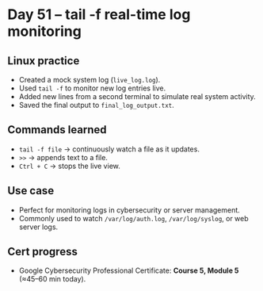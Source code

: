 # Day 51 – tail -f real-time log monitoring

## Linux practice
- Created a mock system log (`live_log.log`).
- Used `tail -f` to monitor new log entries live.
- Added new lines from a second terminal to simulate real system activity.
- Saved the final output to `final_log_output.txt`.

## Commands learned
- `tail -f file` → continuously watch a file as it updates.
- `>>` → appends text to a file.
- `Ctrl + C` → stops the live view.

## Use case
- Perfect for monitoring logs in cybersecurity or server management.
- Commonly used to watch `/var/log/auth.log`, `/var/log/syslog`, or web server logs.

## Cert progress
- Google Cybersecurity Professional Certificate: **Course 5, Module 5** (≈45–60 min today).
